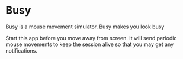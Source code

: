 # Busy
Busy is a mouse movement simulator. Busy makes you look busy

Start this app before you move away from screen. It will send periodic mouse movements to keep the session alive so that you may get any notifications.
